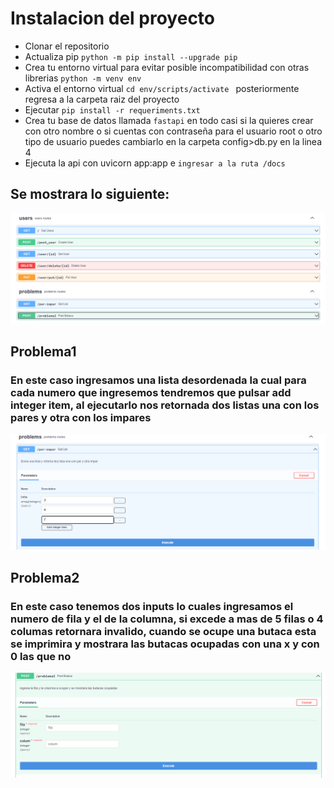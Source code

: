 # Instalacion del proyecto
- Clonar el repositorio
- Actualiza pip  ```python -m pip install --upgrade pip```
- Crea tu entorno virtual para evitar posible incompatibilidad con otras librerias ``` python -m venv env ```
- Activa el entorno virtual ```cd env/scripts/activate ``` posteriormente regresa a la carpeta raiz del proyecto
- Ejecutar ```pip install -r requeriments.txt ```
- Crea tu base de datos llamada ```fastapi``` en todo casi si la quieres crear con otro nombre o si cuentas con contraseña para el usuario root o otro tipo de usuario puedes cambiarlo en la carpeta config>db.py en la linea 4
- Ejecuta la api con uvicorn app:app e ```ingresar a la ruta /docs```
## Se mostrara lo siguiente: 
![Image text](https://github.com/Esekien/FastApi/blob/main/1.png)
## Problema1
### En este caso ingresamos una lista desordenada la cual para cada numero que ingresemos tendremos que pulsar add integer item, al ejecutarlo nos retornada dos listas una con los pares y otra con los impares
![Image text](https://github.com/Esekien/FastApi/blob/main/2.png)
## Problema2
### En este caso tenemos dos inputs lo cuales ingresamos el numero de fila y el de la columna, si excede a mas de 5 filas o 4 columas retornara invalido, cuando se ocupe una butaca esta se imprimira y mostrara las butacas ocupadas con una x y con 0 las que no
![Image text](https://github.com/Esekien/FastApi/blob/main/3.png)

